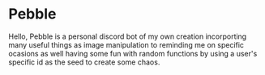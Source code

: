 # Pebble
Hello, Pebble is a personal discord bot of my own creation incorporting many useful things as image manipulation to reminding me on specific ocasions as well having some fun with random functions by using a user's specific id as the seed to create some chaos.
